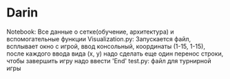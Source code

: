 # Darin

Notebook: Все данные о сетке(обучение, архитектура) и вспомогательные функции
Visualization.py: Запускается файл, всплывает окно с игрой, ввод консольный, координаты (1-15, 1-15), после каждого ввода вида (x, y) надо сделать еще один перенос строки, чтобы завершить игру надо ввести 'End'
test.py: файл для турнирной игры
